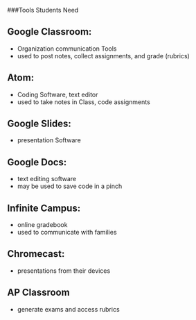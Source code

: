 ###Tools Students Need

## Google Classroom:
* Organization communication Tools
* used to post notes, collect assignments, and grade (rubrics)

## Atom:
* Coding Software, text editor
* used to take notes in Class, code assignments

## Google Slides:
* presentation Software

## Google Docs:
* text editing software
* may be used to save code in a pinch

## Infinite Campus:
* online gradebook
* used to communicate with families

## Chromecast:
* presentations from their devices

## AP Classroom
* generate exams and access rubrics
